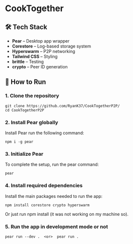 # CookTogether

## 🛠 Tech Stack

- **Pear** – Desktop app wrapper  
- **Corestore** – Log-based storage system  
- **Hyperswarm** – P2P networking  
- **Tailwind CSS** – Styling  
- **brittle** – Testing  
- **crypto** – Peer ID generation

## 🚀 How to Run

### 1. Clone the repository

```
git clone https://github.com/RyanK37/CookTogetherP2P/
cd CookTogetherP2P
```

### 2. Install Pear globally
Install Pear run the following command:
```
npm i -g pear
```

### 3. Initialize Pear
To complete the setup, run the pear command:
```
pear
```

### 4. Install required dependencies 
Install the main packages needed to run the app:

```
npm install corestore crypto hyperswarm
```
Or just run npm install (it was not working on my machine so).

### 5. Run the app in development mode or not

```
pear run --dev .  <or>  pear run .
```


